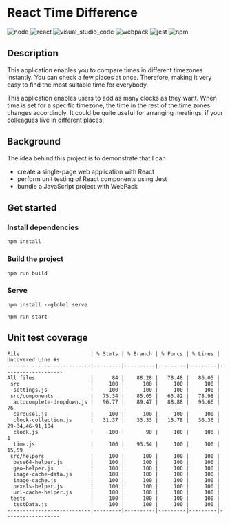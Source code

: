 # React Time Difference
![node](https://badges.aleen42.com/src/node.svg)
![react](https://badges.aleen42.com/src/react.svg)
![visual_studio_code](https://badges.aleen42.com/src/visual_studio_code.svg)
![webpack](https://badges.aleen42.com/src/webpack.svg)
![jest](https://badges.aleen42.com/src/jest_1.svg)
![npm](https://badges.aleen42.com/src/npm.svg)
## Description
This application enables you to compare times in different timezones instantly. You can check a few places at once. Therefore, making it very easy to find the most suitable time for everybody.

This application enables users to add as many clocks as they want. When time is set for a specific timezone, the time in the rest of the time zones changes accordingly. It could be quite useful for arranging meetings, if your colleagues live in different places.

## Background
The idea behind this project is to demonstrate that I can
* create a single-page web application with React
* perform unit testing of React components using Jest
* bundle a JavaScript project with WebPack

## Get started
### Install dependencies
`npm install`

### Build the project

`npm run build`

### Serve

`npm install --global serve`

`npm run start`

## Unit test coverage
```---------------------------|---------|----------|---------|---------|-------------------
File                       | % Stmts | % Branch | % Funcs | % Lines | Uncovered Line #s 
---------------------------|---------|----------|---------|---------|-------------------
All files                  |      84 |    88.28 |   78.48 |   86.05 |                   
 src                       |     100 |      100 |     100 |     100 |                   
  settings.js              |     100 |      100 |     100 |     100 |                   
 src/components            |   75.34 |    85.05 |   63.82 |   78.98 |                   
  autocomplete-dropdown.js |   96.77 |    89.47 |   88.88 |   96.66 | 76                
  carousel.js              |     100 |      100 |     100 |     100 |                   
  clock-collection.js      |   31.37 |    33.33 |   15.78 |   36.36 | 29-34,46-91,104   
  clock.js                 |     100 |       90 |     100 |     100 | 1
  time.js                  |     100 |    93.54 |     100 |     100 | 15,59
 src/helpers               |     100 |      100 |     100 |     100 | 
  base64-helper.js         |     100 |      100 |     100 |     100 | 
  geo-helper.js            |     100 |      100 |     100 |     100 | 
  image-cache-data.js      |     100 |      100 |     100 |     100 | 
  image-cache.js           |     100 |      100 |     100 |     100 | 
  pexels-helper.js         |     100 |      100 |     100 |     100 | 
  url-cache-helper.js      |     100 |      100 |     100 |     100 | 
 tests                     |     100 |      100 |     100 |     100 | 
  testData.js              |     100 |      100 |     100 |     100 | 
---------------------------|---------|----------|---------|---------|------------------
```